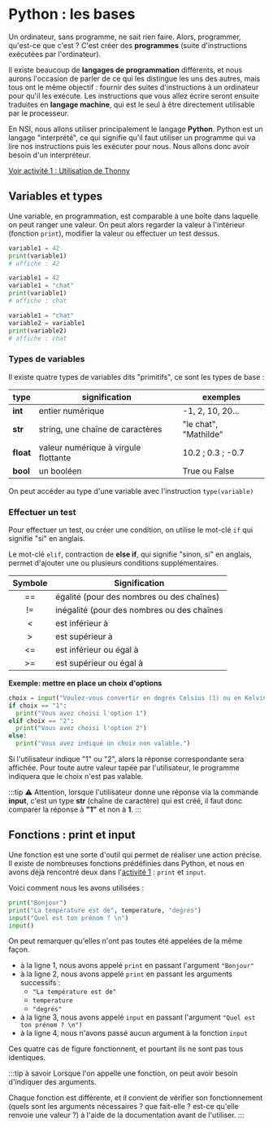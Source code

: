 ---
---

# Python : les bases

Un ordinateur, sans programme, ne sait rien faire.
Alors, programmer, qu'est-ce que c'est ? C'est créer des **programmes** (suite d'instructions exécutées par l'ordinateur).

Il existe beaucoup de **langages de programmation** différents, et nous aurons l'occasion de parler de ce qui les distingue les uns des autres, mais tous ont le même objectif : fournir des suites d'instructions à un ordinateur pour qu'il les exécute. Les instructions que vous allez écrire seront ensuite traduites en **langage machine**, qui est le seul à être directement utilisable par le processeur.

En NSI, nous allons utiliser principalement le langage **Python**.
Python est un langage "interprété", ce qui signifie qu'il faut utiliser un programme qui va lire nos instructions puis les exécuter pour nous. Nous allons donc avoir besoin d'un interpréteur.

[Voir activité 1 : Utilisation de Thonny](/nsi-1ere/python-acti1.md)

## Variables et types

Une variable, en programmation, est comparable à une boîte dans laquelle on peut ranger une valeur. On peut alors regarder la valeur à l'intérieur (fonction `print`), modifier la valeur ou effectuer un test dessus.

```python
variable1 = 42
print(variable1)
# affiche : 42
```

```python
variable1 = 42
variable1 = "chat"
print(variable1)
# affiche : chat
```

```python
variable1 = "chat"
variable2 = variable1
print(variable2)
# affiche : chat
```

### Types de variables

Il existe quatre types de variables dits "primitifs", ce sont les types de base :

| type      | signification                        | exemples              |
| --------- | ------------------------------------ | --------------------- |
| **int**   | entier numérique                     | -1, 2, 10, 20...      |
| **str**   | string, une chaîne de caractères     | "le chat", "Mathilde" |
| **float** | valeur numérique à virgule flottante | 10.2 ; 0.3 ; -0.7     |
| **bool**  | un booléen                           | True ou False         |

On peut accéder au type d'une variable avec l'instruction `type(variable)`

### Effectuer un test

Pour effectuer un test, ou créer une condition, on utilise le mot-clé `if` qui signifie "si" en anglais.

Le mot-clé `elif`, contraction de **else if**, qui signifie "sinon, si" en anglais, permet d'ajouter une ou plusieurs conditions supplémentaires.

| Symbole | Signification                              |
| :-----: | ------------------------------------------ |
|   ==    | égalité (pour des nombres ou des chaînes)  |
|   !=    | inégalité (pour des nombres ou des chaînes |
|    <    | est inférieur à                            |
|    >    | est supérieur à                            |
|   <=    | est inférieur ou égal à                    |
|   >=    | est supérieur ou égal à                    |

**Exemple: mettre en place un choix d'options**

```python
choix = input("Voulez-vous convertir en degrés Celsius (1) ou en Kelvin (2) ? \n")
if choix == "1":
  print("Vous avez choisi l'option 1")
elif choix == "2":
  print("Vous avez choisi l'option 2")
else:
  print("Vous avez indiqué un choix non valable.")
```

Si l'utilisateur indique "1" ou "2", alors la réponse correspondante sera affichée. Pour toute autre valeur tapée par l'utilisateur, le programme indiquera que le choix n'est pas valable.

:::tip
⚠️ Attention, lorsque l'utilisateur donne une réponse via la commande **input**, c'est un type **str** (chaîne de caractère) qui est créé, il faut donc comparer la réponse à **"1"** et non à **1**.
:::

## Fonctions : print et input

Une fonction est une sorte d'outil qui permet de réaliser une action précise. Il existe de nombreuses fonctions prédéfinies dans Python, et nous en avons déjà rencontré deux dans l'[activité 1](/nsi-1ère/python-acti1.md) : `print` et `input`.

Voici comment nous les avons utilisées :

```python
print("Bonjour")
print("La température est de", temperature, "degrés")
input("Quel est ton prénom ? \n")
input()
```

On peut remarquer qu'elles n'ont pas toutes été appelées de la même façon.

- à la ligne 1, nous avons appelé `print` en passant l'argument `"Bonjour"`
- à la ligne 2, nous avons appelé `print` en passant les arguments successifs :
  - `"La température est de"`
  - `temperature`
  - `"degrés"`
- à la ligne 3, nous avons appelé `input` en passant l'argument `"Quel est ton prénom ? \n")`
- à la ligne 4, nous n'avons passé aucun argument à la fonction `input`

Ces quatre cas de figure fonctionnent, et pourtant ils ne sont pas tous identiques.

:::tip à savoir
Lorsque l'on appelle une fonction, on peut avoir besoin d'indiquer des arguments.

Chaque fonction est différente, et il convient de vérifier son fonctionnement (quels sont les arguments nécessaires ? que fait-elle ? est-ce qu'elle renvoie une valeur ?) à l'aide de la documentation avant de l'utiliser.
:::

